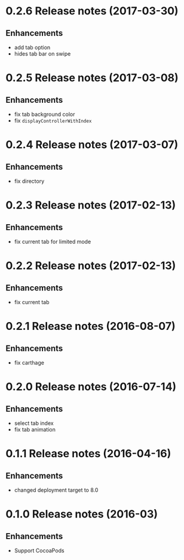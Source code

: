 # 0.2.6 Release notes (2017-03-30)

## Enhancements

* add tab option
* hides tab bar on swipe

# 0.2.5 Release notes (2017-03-08)

## Enhancements

* fix tab background color
* fix `displayControllerWithIndex`

# 0.2.4 Release notes (2017-03-07)

## Enhancements

* fix directory

# 0.2.3 Release notes (2017-02-13)

## Enhancements

* fix current tab for limited mode

# 0.2.2 Release notes (2017-02-13)

## Enhancements

* fix current tab

# 0.2.1 Release notes (2016-08-07)

## Enhancements

* fix carthage

# 0.2.0 Release notes (2016-07-14)

## Enhancements

* select tab index
* fix tab animation

# 0.1.1 Release notes (2016-04-16)

## Enhancements

* changed deployment target to 8.0

# 0.1.0 Release notes (2016-03)
## Enhancements

* Support CocoaPods

